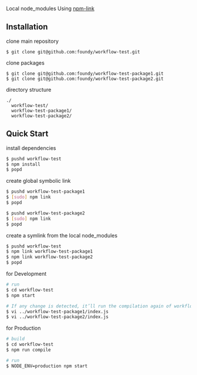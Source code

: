 Local node_modules Using [npm-link](https://docs.npmjs.com/cli/link)

## Installation
clone main repository
```
$ git clone git@github.com:foundy/workflow-test.git
```

clone packages
```
$ git clone git@github.com:foundy/workflow-test-package1.git
$ git clone git@github.com:foundy/workflow-test-package2.git
```

directory structure
```
./
  workflow-test/
  workflow-test-package1/
  workflow-test-package2/
```

## Quick Start

install dependencies
```bash
$ pushd workflow-test
$ npm install
$ popd
```

create global symbolic link
```bash
$ pushd workflow-test-package1
$ [sudo] npm link
$ popd

$ pushd workflow-test-package2
$ [sudo] npm link
$ popd
```

create a symlink from the local node_modules
```bash
$ pushd workflow-test
$ npm link workflow-test-package1
$ npm link workflow-test-package2
$ popd
```

for Development
```bash
# run
$ cd workflow-test
$ npm start

# If any change is detected, it’ll run the compilation again of workflow-test
$ vi ../workflow-test-package1/index.js
$ vi ../workflow-test-package2/index.js
```

for Production
```bash
# build
$ cd workflow-test
$ npm run compile

# run
$ NODE_ENV=production npm start
```